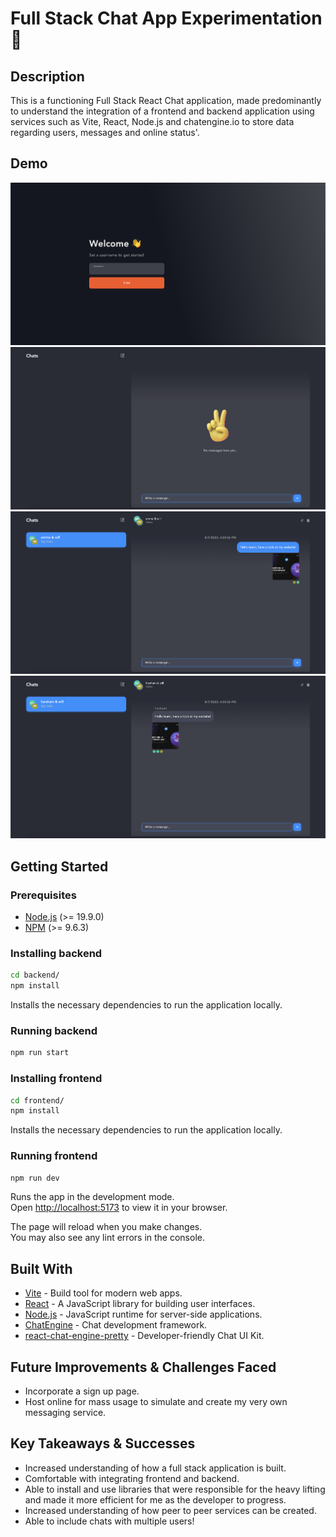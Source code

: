 # Full Stack Chat App Experimentation💬

## Description

This is a functioning Full Stack React Chat application, made predominantly to understand the integration of a frontend and backend application using services such as Vite, React, Node.js and chatengine.io to store data regarding users, messages and online status'.

## Demo

<img src="./frontend/src/assets/homepage.png" alt="homepage">
<img src="./frontend/src/assets/loggedin.png" alt="loggedin">
<img src="./frontend/src/assets/messagesent.png" alt="messagesent">
<img src="./frontend/src/assets/messagereceived.png" alt="messagereceived">


## Getting Started

### Prerequisites

- [Node.js](https://nodejs.org/en/) (>= 19.9.0)
- [NPM](https://docs.npmjs.com/cli/v9/commands/npm-install) (>= 9.6.3)

### Installing backend

```bash
cd backend/
npm install
```

Installs the necessary dependencies to run the application locally.

### Running backend

```bash
npm run start
```

### Installing frontend

```bash
cd frontend/
npm install
```

Installs the necessary dependencies to run the application locally.

### Running frontend

```bash
npm run dev
```

Runs the app in the development mode.\
Open [http://localhost:5173](http://localhost:5173) to view it in your browser.

The page will reload when you make changes.\
You may also see any lint errors in the console.


## Built With

- [Vite](https://vitejs.dev/) - Build tool for modern web apps.
- [React](https://reactjs.org/) - A JavaScript library for building user interfaces.
- [Node.js](https://nodejs.org/) - JavaScript runtime for server-side applications.
- [ChatEngine](https://www.chatengine.io/) - Chat development framework.
- [react-chat-engine-pretty](https://chatengine.io/docs/react/v1/customize_ui/components) - Developer-friendly Chat UI Kit.


## Future Improvements & Challenges Faced

- Incorporate a sign up page.
- Host online for mass usage to simulate and create my very own messaging service.


## Key Takeaways & Successes

- Increased understanding of how a full stack application is built.
- Comfortable with integrating frontend and backend.
- Able to install and use libraries that were responsible for the heavy lifting and made it more efficient for me as the developer to progress.
- Increased understanding of how peer to peer services can be created.
- Able to include chats with multiple users!

